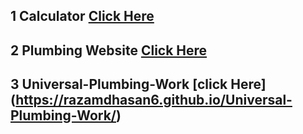 ## 1 Calculator [Click Here](https://razamdhasan6.github.io/React-Calculator/)
## 2 Plumbing Website [Click Here](https://razamdhasan6.github.io/Plumbing-website/)
## 3 Universal-Plumbing-Work [click Here] (https://razamdhasan6.github.io/Universal-Plumbing-Work/)
